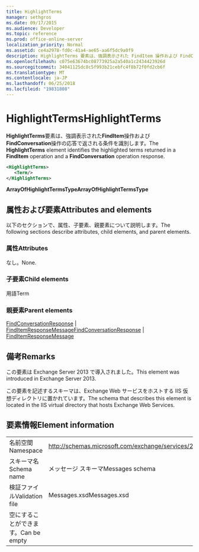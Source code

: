 ```yaml
---
title: HighlightTerms
manager: sethgros
ms.date: 09/17/2015
ms.audience: Developer
ms.topic: reference
ms.prod: office-online-server
localization_priority: Normal
ms.assetid: ce4a2978-fd0c-41a4-ae65-aa6f5dc9a0f9
description: HighlightTerms 要素は、強調表示された FindItem 操作および FindConversation 操作の応答で返される条件を識別します。
ms.openlocfilehash: c075e63674bc08773925a2a540a1c2434423926d
ms.sourcegitcommit: 34041125dc8c5f993b21cebfc4f8b72f0fd2cb6f
ms.translationtype: MT
ms.contentlocale: ja-JP
ms.lasthandoff: 06/25/2018
ms.locfileid: "19831808"
---
```

# <a name="highlightterms"></a><span data-ttu-id="fcff3-103">HighlightTerms</span><span class="sxs-lookup"><span data-stu-id="fcff3-103">HighlightTerms</span></span>

<span data-ttu-id="fcff3-104">**HighlightTerms**要素は、強調表示された**FindItem**操作および**FindConversation**操作の応答で返される条件を識別します。</span><span class="sxs-lookup"><span data-stu-id="fcff3-104">The **HighlightTerms** element identifies the highlighted terms returned in a **FindItem** operation and a **FindConversation** operation response.</span></span> 
  
```XML
<HighlightTerms>
   <Term/>
</HighlightTerms>
```

 <span data-ttu-id="fcff3-105">**ArrayOfHighlightTermsType**</span><span class="sxs-lookup"><span data-stu-id="fcff3-105">**ArrayOfHighlightTermsType**</span></span>
## <a name="attributes-and-elements"></a><span data-ttu-id="fcff3-106">属性および要素</span><span class="sxs-lookup"><span data-stu-id="fcff3-106">Attributes and elements</span></span>

<span data-ttu-id="fcff3-107">以下のセクションで、属性、子要素、親要素について説明します。</span><span class="sxs-lookup"><span data-stu-id="fcff3-107">The following sections describe attributes, child elements, and parent elements.</span></span>
  
### <a name="attributes"></a><span data-ttu-id="fcff3-108">属性</span><span class="sxs-lookup"><span data-stu-id="fcff3-108">Attributes</span></span>

<span data-ttu-id="fcff3-109">なし。</span><span class="sxs-lookup"><span data-stu-id="fcff3-109">None.</span></span>
  
### <a name="child-elements"></a><span data-ttu-id="fcff3-110">子要素</span><span class="sxs-lookup"><span data-stu-id="fcff3-110">Child elements</span></span>

<span data-ttu-id="fcff3-111">用語</span><span class="sxs-lookup"><span data-stu-id="fcff3-111">Term</span></span>
  
### <a name="parent-elements"></a><span data-ttu-id="fcff3-112">親要素</span><span class="sxs-lookup"><span data-stu-id="fcff3-112">Parent elements</span></span>

<span data-ttu-id="fcff3-113">[FindConversationResponse](findconversationresponse.md) | [FindItemResponseMessage](finditemresponsemessage.md)</span><span class="sxs-lookup"><span data-stu-id="fcff3-113">[FindConversationResponse](findconversationresponse.md) | [FindItemResponseMessage](finditemresponsemessage.md)</span></span>
  
## <a name="remarks"></a><span data-ttu-id="fcff3-114">備考</span><span class="sxs-lookup"><span data-stu-id="fcff3-114">Remarks</span></span>

<span data-ttu-id="fcff3-115">この要素は Exchange Server 2013 で導入されました。</span><span class="sxs-lookup"><span data-stu-id="fcff3-115">This element was introduced in Exchange Server 2013.</span></span>
  
<span data-ttu-id="fcff3-116">この要素を記述するスキーマは、Exchange Web サービスをホストする IIS 仮想ディレクトリに置かれています。</span><span class="sxs-lookup"><span data-stu-id="fcff3-116">The schema that describes this element is located in the IIS virtual directory that hosts Exchange Web Services.</span></span>
  
## <a name="element-information"></a><span data-ttu-id="fcff3-117">要素情報</span><span class="sxs-lookup"><span data-stu-id="fcff3-117">Element information</span></span>

|||
|:-----|:-----|
|<span data-ttu-id="fcff3-118">名前空間</span><span class="sxs-lookup"><span data-stu-id="fcff3-118">Namespace</span></span>  <br/> |http://schemas.microsoft.com/exchange/services/2006/messages  <br/> |
|<span data-ttu-id="fcff3-119">スキーマ名</span><span class="sxs-lookup"><span data-stu-id="fcff3-119">Schema name</span></span>  <br/> |<span data-ttu-id="fcff3-120">メッセージ スキーマ</span><span class="sxs-lookup"><span data-stu-id="fcff3-120">Messages schema</span></span>  <br/> |
|<span data-ttu-id="fcff3-121">検証ファイル</span><span class="sxs-lookup"><span data-stu-id="fcff3-121">Validation file</span></span>  <br/> |<span data-ttu-id="fcff3-122">Messages.xsd</span><span class="sxs-lookup"><span data-stu-id="fcff3-122">Messages.xsd</span></span>  <br/> |
|<span data-ttu-id="fcff3-123">空にすることができます。</span><span class="sxs-lookup"><span data-stu-id="fcff3-123">Can be empty</span></span>  <br/> ||
   

